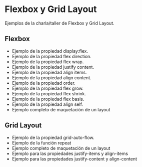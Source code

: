 # Flexbox y Grid Layout

Ejemplos de la charla/taller de Flexbox y Grid Layout.

## Flexbox

- Ejemplo de la propiedad display:flex.
- Ejemplo de la propiedad flex direction.
- Ejemplo de la propiedad flex wrap.
- Ejemplo de la propiedad justify content.
- Ejemplo de la propiedad align items.
- Ejemplo de la propiedad align content.
- Ejemplo de la propiedad order.
- Ejemplo de la propiedad flex grow.
- Ejemplo de la propiedad flex shrink.
- Ejemplo de la propiedad flex basis.
- Ejemplo de la propiedad align self.
- Ejemplo completo de maquetación de un layout

## Grid Layout

- Ejemplo de la propiedad grid-auto-flow.
- Ejemplo de la función repeat
- Ejemplo completo de maquetación de un layout
- Ejemplo para las propiedades justify-items y align-items
- Ejemplo para las propiedades justify-content y align-content
